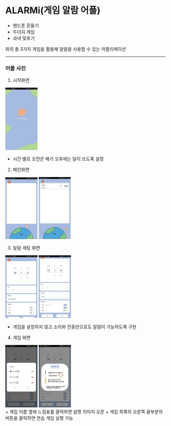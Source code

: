 # ALARMi(게임 알람 어플)

+ 핸드폰 흔들기
+ 두더지 게임
+ 과녁 맞추기  
  
위의 총 3가지 게임을 활용해 알람을 사용할 수 있는 어플리케이션  

---
### 어플 사진

1. 시작화면
<div>
<img src = "./image/start.jpg" width="20%">
</div>

+ 시간 별로 오전은 해가 오후에는 달이 뜨도록 설정

2. 메인화면
<div>
<img src = "./image/main.jpg" width="20%">
<img src = "./image/alarm.jpg" width="19.8%">
</div>

3. 알람 세팅 화면
<div>
<img src = "./image/setting1.jpg" width="20%">
<img src = "./image/setting2.jpg" width="20%">
</div>

+ 게임을 설정하지 않고 소리와 진동만으로도 알람이 가능하도록 구현

4. 게임 화면
<div>
<img src = "./image/choice_game.jpg" width="20%">
<img src = "./image/ex_game.jpg" width="20%">
</div>
+ 게임 이름 옆에 느낌표를 클릭하면 설명 이미지 오픈
+ 게임 목록의 오른쪽 끝부분의 버튼을 클릭하면 연습 게임 실행 가능
